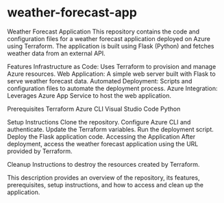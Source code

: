 # weather-forecast-app
Weather Forecast Application
This repository contains the code and configuration files for a weather forecast application deployed on Azure using Terraform. The application is built using Flask (Python) and fetches weather data from an external API.

Features
Infrastructure as Code: Uses Terraform to provision and manage Azure resources.
Web Application: A simple web server built with Flask to serve weather forecast data.
Automated Deployment: Scripts and configuration files to automate the deployment process.
Azure Integration: Leverages Azure App Service to host the web application.

Prerequisites
Terraform
Azure CLI
Visual Studio Code
Python

Setup Instructions
Clone the repository.
Configure Azure CLI and authenticate.
Update the Terraform variables.
Run the deployment script.
Deploy the Flask application code.
Accessing the Application
After deployment, access the weather forecast application using the URL provided by Terraform.

Cleanup
Instructions to destroy the resources created by Terraform.

This description provides an overview of the repository, its features, prerequisites, setup instructions, and how to access and clean up the application.
